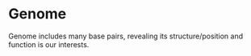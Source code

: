 # Genome
Genome includes many base pairs, revealing its structure/position and function is our interests.
